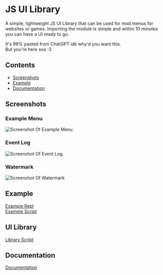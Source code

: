 # JS UI Library
A simple, lightweight JS UI Library that can be used for mod menus for websites or games. Importing the module is simple and within 10 minutes you can have a UI ready to go.

It's 99% pasted from ChatGPT idk why'd you want this.  
But you're here soo :3

## Contents
- [Screenshots](#Screenshots)
- [Example](#Example)
- [Documentation](#Documentation)

## Screenshots
### Example Menu
![Screenshot Of Example Menu](https://github.com/user-attachments/assets/8a5fcd5c-c240-4357-863e-578f24da6148)

### Event Log
![Screenshot Of Event Log](https://github.com/user-attachments/assets/db7c8295-a33c-4a84-9ee3-70879b5ebe8c)

### Watermark
![Screenshot Of Watermark](https://github.com/user-attachments/assets/7dde55a8-a03d-4750-bb17-b540a94d1774)

## Example
[Example Repl](https://js-ui-library.notinori.repl.co)  
[Example Script](https://github.com/notInori/JS-UI-Library/blob/main/Example.js)

## UI Library
[Library Script](https://github.com/notInori/JS-UI-Library/blob/main/Library.js)

## Documentation
[Documentation](https://github.com/notInori/JS-UI-Library/blob/main/Documentation.md)
